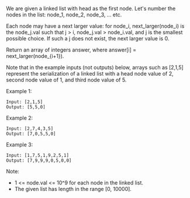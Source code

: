 We are given a linked list with head as the first node.  Let's number the nodes in the list: node_1, node_2, node_3, ... etc.

Each node may have a next larger value: for node_i, next_larger(node_i) is the node_j.val such that j > i, node_j.val > node_i.val, and j is the smallest possible choice.  If such a j does not exist, the next larger value is 0.

Return an array of integers answer, where answer[i] = next_larger(node_{i+1}).

Note that in the example inputs (not outputs) below, arrays such as [2,1,5] represent the serialization of a linked list with a head node value of 2, second node value of 1, and third node value of 5.

 

Example 1:

```
Input: [2,1,5]
Output: [5,5,0]
```

Example 2:

```
Input: [2,7,4,3,5]
Output: [7,0,5,5,0]
```

Example 3:

```
Input: [1,7,5,1,9,2,5,1]
Output: [7,9,9,9,0,5,0,0]
```

Note:
 - 1 <= node.val <= 10^9 for each node in the linked list.
 - The given list has length in the range [0, 10000].

